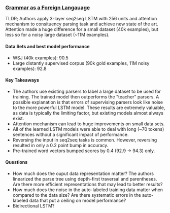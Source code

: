 ### [Grammar as a Foreign Langauage](http://arxiv.org/abs/1412.7449)

TLDR; Authors apply 3-layer seq2seq LSTM with 256 units and attention mechanism to consituency parsing task and achieve new state of the art. Attention made a huge difference for a small dataset (40k examples), but less so for a noisy large dataset (~11M examples).

#### Data Sets and best model performance

- WSJ (40k examples): 90.5
- Large distantly supervised corpus (90k gold examples, 11M noisy examples): 92.8

#### Key Takeaways

- The authors use existing parsers to label a large dataset to be used for training. The trained model then outperforms the "teacher" parsers. A possible explanation is that errors of supervising parsers look like noise to the more powerful LSTM model. These results are extremely valuable, as data is typically the limiting factor, but existing models almost always exist.
- Attention mechanism can lead to huge improvements on small data sets.
- All of the learned LSTM models were able to deal with long (~70 tokens) sentences without a significant impact of performance.
- Reversing the input in seq2seq tasks is common. However, reversing resulted in only a 0.2 point bump in accuracy.
- Pre-trained word vectors bumped scores by 0.4 (92.9 -> 94.3) only.

#### Questions

- How much does the ouput data representation matter? The authors linearized the parse tree using depth-first traversal and parentheses. Are there more efficient representations that may lead to better results?
- How much does the noise in the auto-labeled training data matter when compared to the data size? Are there systematic errors in the auto-labeled data that put a ceiling on model performance?
- Bidirectional LSTM?

